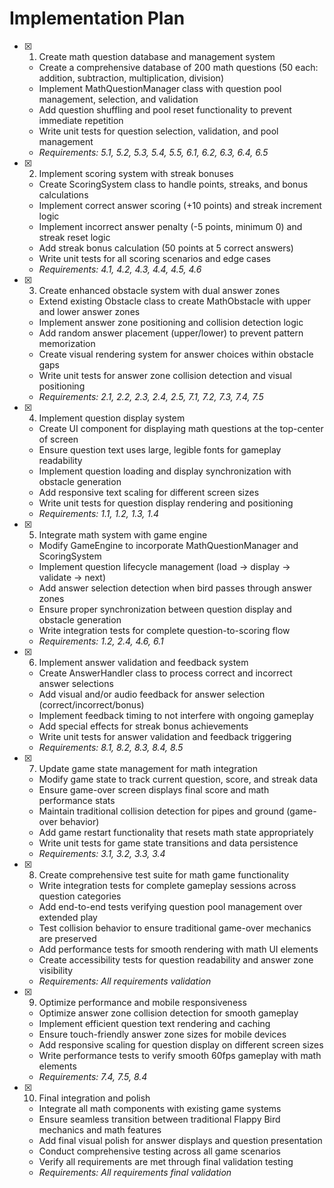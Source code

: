 # Implementation Plan

- [x] 1. Create math question database and management system
  - Create a comprehensive database of 200 math questions (50 each: addition, subtraction, multiplication, division)
  - Implement MathQuestionManager class with question pool management, selection, and validation
  - Add question shuffling and pool reset functionality to prevent immediate repetition
  - Write unit tests for question selection, validation, and pool management
  - _Requirements: 5.1, 5.2, 5.3, 5.4, 5.5, 6.1, 6.2, 6.3, 6.4, 6.5_

- [x] 2. Implement scoring system with streak bonuses
  - Create ScoringSystem class to handle points, streaks, and bonus calculations
  - Implement correct answer scoring (+10 points) and streak increment logic
  - Implement incorrect answer penalty (-5 points, minimum 0) and streak reset logic
  - Add streak bonus calculation (50 points at 5 correct answers)
  - Write unit tests for all scoring scenarios and edge cases
  - _Requirements: 4.1, 4.2, 4.3, 4.4, 4.5, 4.6_

- [x] 3. Create enhanced obstacle system with dual answer zones
  - Extend existing Obstacle class to create MathObstacle with upper and lower answer zones
  - Implement answer zone positioning and collision detection logic
  - Add random answer placement (upper/lower) to prevent pattern memorization
  - Create visual rendering system for answer choices within obstacle gaps
  - Write unit tests for answer zone collision detection and visual positioning
  - _Requirements: 2.1, 2.2, 2.3, 2.4, 2.5, 7.1, 7.2, 7.3, 7.4, 7.5_

- [x] 4. Implement question display system
  - Create UI component for displaying math questions at the top-center of screen
  - Ensure question text uses large, legible fonts for gameplay readability
  - Implement question loading and display synchronization with obstacle generation
  - Add responsive text scaling for different screen sizes
  - Write unit tests for question display rendering and positioning
  - _Requirements: 1.1, 1.2, 1.3, 1.4_

- [x] 5. Integrate math system with game engine
  - Modify GameEngine to incorporate MathQuestionManager and ScoringSystem
  - Implement question lifecycle management (load → display → validate → next)
  - Add answer selection detection when bird passes through answer zones
  - Ensure proper synchronization between question display and obstacle generation
  - Write integration tests for complete question-to-scoring flow
  - _Requirements: 1.2, 2.4, 4.6, 6.1_

- [x] 6. Implement answer validation and feedback system
  - Create AnswerHandler class to process correct and incorrect answer selections
  - Add visual and/or audio feedback for answer selection (correct/incorrect/bonus)
  - Implement feedback timing to not interfere with ongoing gameplay
  - Add special effects for streak bonus achievements
  - Write unit tests for answer validation and feedback triggering
  - _Requirements: 8.1, 8.2, 8.3, 8.4, 8.5_

- [x] 7. Update game state management for math integration
  - Modify game state to track current question, score, and streak data
  - Ensure game-over screen displays final score and math performance stats
  - Maintain traditional collision detection for pipes and ground (game-over behavior)
  - Add game restart functionality that resets math state appropriately
  - Write unit tests for game state transitions and data persistence
  - _Requirements: 3.1, 3.2, 3.3, 3.4_

- [x] 8. Create comprehensive test suite for math game functionality
  - Write integration tests for complete gameplay sessions across question categories
  - Add end-to-end tests verifying question pool management over extended play
  - Test collision behavior to ensure traditional game-over mechanics are preserved
  - Add performance tests for smooth rendering with math UI elements
  - Create accessibility tests for question readability and answer zone visibility
  - _Requirements: All requirements validation_

- [x] 9. Optimize performance and mobile responsiveness
  - Optimize answer zone collision detection for smooth gameplay
  - Implement efficient question text rendering and caching
  - Ensure touch-friendly answer zone sizes for mobile devices
  - Add responsive scaling for question display on different screen sizes
  - Write performance tests to verify smooth 60fps gameplay with math elements
  - _Requirements: 7.4, 7.5, 8.4_

- [x] 10. Final integration and polish
  - Integrate all math components with existing game systems
  - Ensure seamless transition between traditional Flappy Bird mechanics and math features
  - Add final visual polish for answer displays and question presentation
  - Conduct comprehensive testing across all game scenarios
  - Verify all requirements are met through final validation testing
  - _Requirements: All requirements final validation_